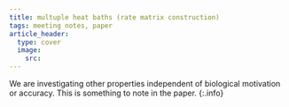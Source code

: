 ```yaml
---
title: multuple heat baths (rate matrix construction)
tags: meeting notes, paper
article_header:
  type: cover
  image:
    src:
---
```



We are investigating other properties independent of biological motivation or accuracy. This is something to note in the paper. 
{:.info}

